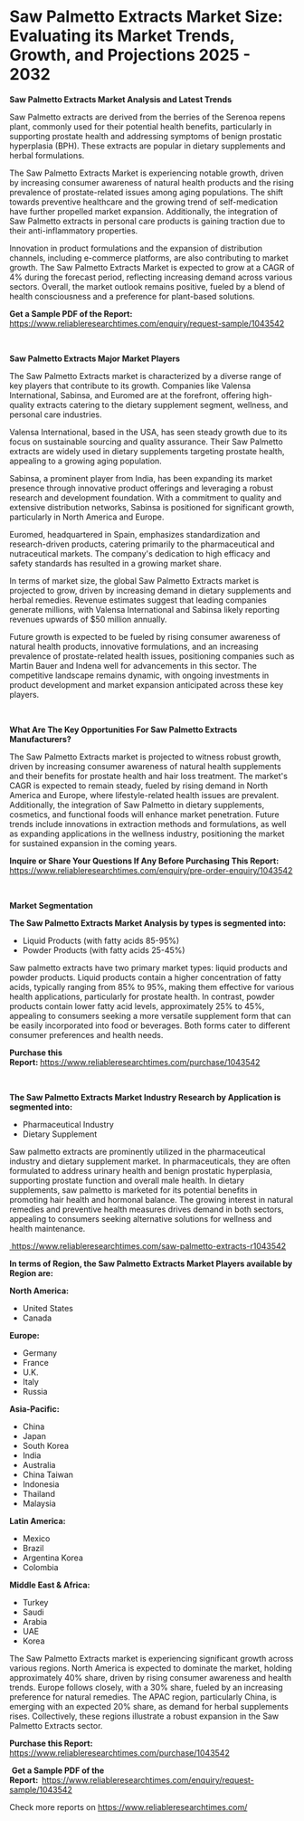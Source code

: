 <p><h1>Saw Palmetto Extracts Market Size: Evaluating its Market Trends, Growth, and Projections 2025 - 2032</h1></p><p><strong>Saw Palmetto Extracts Market Analysis and Latest Trends</strong></p>
<p><p>Saw Palmetto extracts are derived from the berries of the Serenoa repens plant, commonly used for their potential health benefits, particularly in supporting prostate health and addressing symptoms of benign prostatic hyperplasia (BPH). These extracts are popular in dietary supplements and herbal formulations.</p><p>The Saw Palmetto Extracts Market is experiencing notable growth, driven by increasing consumer awareness of natural health products and the rising prevalence of prostate-related issues among aging populations. The shift towards preventive healthcare and the growing trend of self-medication have further propelled market expansion. Additionally, the integration of Saw Palmetto extracts in personal care products is gaining traction due to their anti-inflammatory properties.</p><p>Innovation in product formulations and the expansion of distribution channels, including e-commerce platforms, are also contributing to market growth. The Saw Palmetto Extracts Market is expected to grow at a CAGR of 4% during the forecast period, reflecting increasing demand across various sectors. Overall, the market outlook remains positive, fueled by a blend of health consciousness and a preference for plant-based solutions.</p></p>
<p><strong>Get a Sample PDF of the Report:&nbsp;</strong> <a href="https://www.reliableresearchtimes.com/enquiry/request-sample/1043542?utm_campaign=2273&utm_medium=2&utm_source=Github&utm_content=ia&utm_term=08032025&utm_id=saw-palmetto-extracts">https://www.reliableresearchtimes.com/enquiry/request-sample/1043542</a></p>
<p>&nbsp;</p>
<p><strong>Saw Palmetto Extracts Major Market Players</strong></p>
<p><p>The Saw Palmetto Extracts market is characterized by a diverse range of key players that contribute to its growth. Companies like Valensa International, Sabinsa, and Euromed are at the forefront, offering high-quality extracts catering to the dietary supplement segment, wellness, and personal care industries.</p><p>Valensa International, based in the USA, has seen steady growth due to its focus on sustainable sourcing and quality assurance. Their Saw Palmetto extracts are widely used in dietary supplements targeting prostate health, appealing to a growing aging population. </p><p>Sabinsa, a prominent player from India, has been expanding its market presence through innovative product offerings and leveraging a robust research and development foundation. With a commitment to quality and extensive distribution networks, Sabinsa is positioned for significant growth, particularly in North America and Europe.</p><p>Euromed, headquartered in Spain, emphasizes standardization and research-driven products, catering primarily to the pharmaceutical and nutraceutical markets. The company's dedication to high efficacy and safety standards has resulted in a growing market share.</p><p>In terms of market size, the global Saw Palmetto Extracts market is projected to grow, driven by increasing demand in dietary supplements and herbal remedies. Revenue estimates suggest that leading companies generate millions, with Valensa International and Sabinsa likely reporting revenues upwards of $50 million annually. </p><p>Future growth is expected to be fueled by rising consumer awareness of natural health products, innovative formulations, and an increasing prevalence of prostate-related health issues, positioning companies such as Martin Bauer and Indena well for advancements in this sector. The competitive landscape remains dynamic, with ongoing investments in product development and market expansion anticipated across these key players.</p></p>
<p>&nbsp;</p>
<p><strong>What Are The Key Opportunities For Saw Palmetto Extracts Manufacturers?</strong></p>
<p><p>The Saw Palmetto Extracts market is projected to witness robust growth, driven by increasing consumer awareness of natural health supplements and their benefits for prostate health and hair loss treatment. The market's CAGR is expected to remain steady, fueled by rising demand in North America and Europe, where lifestyle-related health issues are prevalent. Additionally, the integration of Saw Palmetto in dietary supplements, cosmetics, and functional foods will enhance market penetration. Future trends include innovations in extraction methods and formulations, as well as expanding applications in the wellness industry, positioning the market for sustained expansion in the coming years.</p></p>
<p><strong>Inquire or Share Your Questions If Any Before Purchasing This Report:</strong> <a href="https://www.reliableresearchtimes.com/enquiry/pre-order-enquiry/1043542?utm_campaign=2273&utm_medium=2&utm_source=Github&utm_content=ia&utm_term=08032025&utm_id=saw-palmetto-extracts">https://www.reliableresearchtimes.com/enquiry/pre-order-enquiry/1043542</a></p>
<p>&nbsp;</p>
<p><strong>Market Segmentation</strong></p>
<p><strong>The Saw Palmetto Extracts Market Analysis by types is segmented into:</strong></p>
<p><ul><li>Liquid Products (with fatty acids 85-95%)</li><li>Powder Products (with fatty acids 25-45%)</li></ul></p>
<p><p>Saw palmetto extracts have two primary market types: liquid products and powder products. Liquid products contain a higher concentration of fatty acids, typically ranging from 85% to 95%, making them effective for various health applications, particularly for prostate health. In contrast, powder products contain lower fatty acid levels, approximately 25% to 45%, appealing to consumers seeking a more versatile supplement form that can be easily incorporated into food or beverages. Both forms cater to different consumer preferences and health needs.</p></p>
<p><strong>Purchase this Report:&nbsp;</strong><a href="https://www.reliableresearchtimes.com/purchase/1043542?utm_campaign=2273&utm_medium=2&utm_source=Github&utm_content=ia&utm_term=08032025&utm_id=saw-palmetto-extracts">https://www.reliableresearchtimes.com/purchase/1043542</a></p>
<p>&nbsp;</p>
<p><strong>The Saw Palmetto Extracts Market Industry Research by Application is segmented into:</strong></p>
<p><ul><li>Pharmaceutical Industry</li><li>Dietary Supplement</li></ul></p>
<p><p>Saw palmetto extracts are prominently utilized in the pharmaceutical industry and dietary supplement market. In pharmaceuticals, they are often formulated to address urinary health and benign prostatic hyperplasia, supporting prostate function and overall male health. In dietary supplements, saw palmetto is marketed for its potential benefits in promoting hair health and hormonal balance. The growing interest in natural remedies and preventive health measures drives demand in both sectors, appealing to consumers seeking alternative solutions for wellness and health maintenance.</p></p>
<p><a href="https://www.reliableresearchtimes.com/saw-palmetto-extracts-r1043542?utm_campaign=2273&utm_medium=2&utm_source=Github&utm_content=ia&utm_term=08032025&utm_id=saw-palmetto-extracts">&nbsp;https://www.reliableresearchtimes.com/saw-palmetto-extracts-r1043542</a></p>
<p><strong>In terms of Region, the Saw Palmetto Extracts Market Players available by Region are:</strong></p>
<p>
    <p> <strong> North America: </strong>
        <ul>
            <li>United States</li>
            <li>Canada</li>
        </ul>
        </p> 
    <p> <strong> Europe: </strong>
        <ul>
            <li>Germany</li>
            <li>France</li>
            <li>U.K.</li>
            <li>Italy</li>
            <li>Russia</li>
        </ul>
        </p> 
    <p> <strong> Asia-Pacific: </strong>
        <ul>
            <li>China</li>
            <li>Japan</li>
            <li>South Korea</li>
            <li>India</li>
            <li>Australia</li>
            <li>China Taiwan</li>
            <li>Indonesia</li>
            <li>Thailand</li>
            <li>Malaysia</li>
        </ul>
        </p> 
    <p> <strong> Latin America: </strong>
        <ul>
            <li>Mexico</li>
            <li>Brazil</li>
            <li>Argentina Korea</li>
            <li>Colombia</li>
        </ul>
        </p> 
    <p> <strong> Middle East & Africa: </strong>
        <ul>
            <li>Turkey</li>
            <li>Saudi</li>
            <li>Arabia</li>
            <li>UAE</li>
            <li>Korea</li>
        </ul>
    </p>
    </p>
<p><p>The Saw Palmetto Extracts market is experiencing significant growth across various regions. North America is expected to dominate the market, holding approximately 40% share, driven by rising consumer awareness and health trends. Europe follows closely, with a 30% share, fueled by an increasing preference for natural remedies. The APAC region, particularly China, is emerging with an expected 20% share, as demand for herbal supplements rises. Collectively, these regions illustrate a robust expansion in the Saw Palmetto Extracts sector.</p></p>
<p><strong>Purchase this Report: </strong><a href="https://www.reliableresearchtimes.com/purchase/1043542?utm_campaign=2273&utm_medium=2&utm_source=Github&utm_content=ia&utm_term=08032025&utm_id=saw-palmetto-extracts">https://www.reliableresearchtimes.com/purchase/1043542</a></p>
<p>&nbsp;<strong>Get a Sample PDF of the Report:&nbsp;&nbsp;</strong><a href="https://www.reliableresearchtimes.com/enquiry/request-sample/1043542?utm_campaign=2273&utm_medium=2&utm_source=Github&utm_content=ia&utm_term=08032025&utm_id=saw-palmetto-extracts">https://www.reliableresearchtimes.com/enquiry/request-sample/1043542</a></p>
<p><strong></strong></p>
<p>Check more reports on <a href="https://www.reliableresearchtimes.com/?utm_campaign=2273&utm_medium=2&utm_source=Github&utm_content=ia&utm_term=08032025&utm_id=saw-palmetto-extracts">https://www.reliableresearchtimes.com/</a></p>